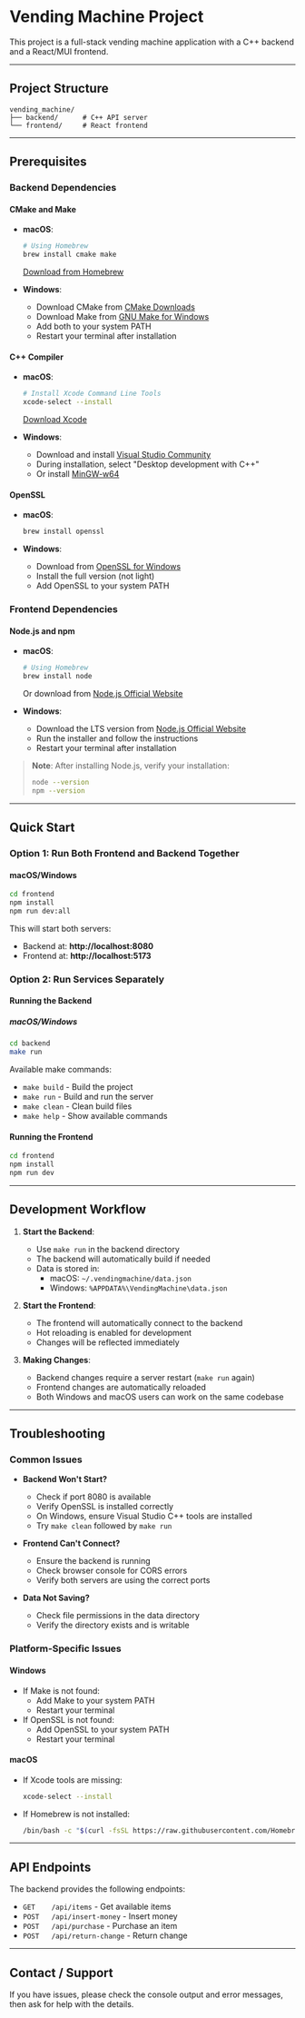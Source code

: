 # Vending Machine Project

This project is a full-stack vending machine application with a C++ backend and a React/MUI frontend.

---
## Project Structure

```
vending_machine/
├── backend/      # C++ API server
└── frontend/     # React frontend
```

---

## Prerequisites

### Backend Dependencies

#### CMake and Make
- **macOS**:
  ```sh
  # Using Homebrew
  brew install cmake make
  ```
  [Download from Homebrew](https://brew.sh/)

- **Windows**:
  - Download CMake from [CMake Downloads](https://cmake.org/download/)
  - Download Make from [GNU Make for Windows](https://www.gnu.org/software/make/)
  - Add both to your system PATH
  - Restart your terminal after installation

#### C++ Compiler
- **macOS**:
  ```sh
  # Install Xcode Command Line Tools
  xcode-select --install
  ```
  [Download Xcode](https://developer.apple.com/xcode/)

- **Windows**:
  - Download and install [Visual Studio Community](https://visualstudio.microsoft.com/vs/community/)
  - During installation, select "Desktop development with C++"
  - Or install [MinGW-w64](https://www.mingw-w64.org/)

#### OpenSSL
- **macOS**:
  ```sh
  brew install openssl
  ```

- **Windows**:
  - Download from [OpenSSL for Windows](https://slproweb.com/products/Win32OpenSSL.html)
  - Install the full version (not light)
  - Add OpenSSL to your system PATH

### Frontend Dependencies

#### Node.js and npm
- **macOS**:
  ```sh
  # Using Homebrew
  brew install node
  ```
  Or download from [Node.js Official Website](https://nodejs.org/)

- **Windows**:
  - Download the LTS version from [Node.js Official Website](https://nodejs.org/)
  - Run the installer and follow the instructions
  - Restart your terminal after installation

> **Note**: After installing Node.js, verify your installation:
> ```sh
> node --version
> npm --version
> ```

---

## Quick Start

### Option 1: Run Both Frontend and Backend Together

#### macOS/Windows
```sh
cd frontend
npm install
npm run dev:all
```

This will start both servers:
- Backend at: **http://localhost:8080**
- Frontend at: **http://localhost:5173**

### Option 2: Run Services Separately

#### Running the Backend

##### macOS/Windows
```sh
cd backend
make run
```

Available make commands:
- `make build` - Build the project
- `make run`   - Build and run the server
- `make clean` - Clean build files
- `make help`  - Show available commands

#### Running the Frontend
```sh
cd frontend
npm install
npm run dev
```

---

## Development Workflow

1. **Start the Backend**:
   - Use `make run` in the backend directory
   - The backend will automatically build if needed
   - Data is stored in:
     - macOS: `~/.vendingmachine/data.json`
     - Windows: `%APPDATA%\VendingMachine\data.json`

2. **Start the Frontend**:
   - The frontend will automatically connect to the backend
   - Hot reloading is enabled for development
   - Changes will be reflected immediately

3. **Making Changes**:
   - Backend changes require a server restart (`make run` again)
   - Frontend changes are automatically reloaded
   - Both Windows and macOS users can work on the same codebase

---

## Troubleshooting

### Common Issues

- **Backend Won't Start?**
  - Check if port 8080 is available
  - Verify OpenSSL is installed correctly
  - On Windows, ensure Visual Studio C++ tools are installed
  - Try `make clean` followed by `make run`

- **Frontend Can't Connect?**
  - Ensure the backend is running
  - Check browser console for CORS errors
  - Verify both servers are using the correct ports

- **Data Not Saving?**
  - Check file permissions in the data directory
  - Verify the directory exists and is writable

### Platform-Specific Issues

#### Windows
- If Make is not found:
  - Add Make to your system PATH
  - Restart your terminal
- If OpenSSL is not found:
  - Add OpenSSL to your system PATH
  - Restart your terminal

#### macOS
- If Xcode tools are missing:
  ```sh
  xcode-select --install
  ```
- If Homebrew is not installed:
  ```sh
  /bin/bash -c "$(curl -fsSL https://raw.githubusercontent.com/Homebrew/install/HEAD/install.sh)"
  ```

---

## API Endpoints

The backend provides the following endpoints:

- `GET    /api/items` - Get available items
- `POST   /api/insert-money` - Insert money
- `POST   /api/purchase` - Purchase an item
- `POST   /api/return-change` - Return change

---

## Contact / Support
If you have issues, please check the console output and error messages, then ask for help with the details.